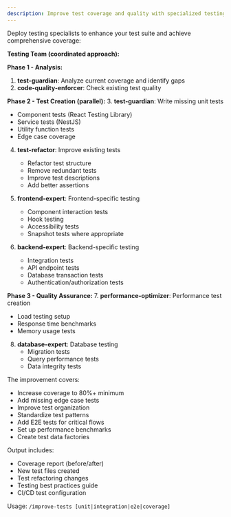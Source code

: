 ```yaml
---
description: Improve test coverage and quality with specialized testing agents
---
```


Deploy testing specialists to enhance your test suite and achieve comprehensive coverage:

**Testing Team (coordinated approach):**

**Phase 1 - Analysis:**

1. **test-guardian**: Analyze current coverage and identify gaps
2. **code-quality-enforcer**: Check existing test quality

**Phase 2 - Test Creation (parallel):** 3. **test-guardian**: Write missing unit tests

- Component tests (React Testing Library)
- Service tests (NestJS)
- Utility function tests
- Edge case coverage

4. **test-refactor**: Improve existing tests
   - Refactor test structure
   - Remove redundant tests
   - Improve test descriptions
   - Add better assertions

5. **frontend-expert**: Frontend-specific testing
   - Component interaction tests
   - Hook testing
   - Accessibility tests
   - Snapshot tests where appropriate

6. **backend-expert**: Backend-specific testing
   - Integration tests
   - API endpoint tests
   - Database transaction tests
   - Authentication/authorization tests

**Phase 3 - Quality Assurance:** 7. **performance-optimizer**: Performance test creation

- Load testing setup
- Response time benchmarks
- Memory usage tests

8. **database-expert**: Database testing
   - Migration tests
   - Query performance tests
   - Data integrity tests

The improvement covers:

- Increase coverage to 80%+ minimum
- Add missing edge case tests
- Improve test organization
- Standardize test patterns
- Add E2E tests for critical flows
- Set up performance benchmarks
- Create test data factories

Output includes:

- Coverage report (before/after)
- New test files created
- Test refactoring changes
- Testing best practices guide
- CI/CD test configuration

Usage: `/improve-tests [unit|integration|e2e|coverage]`
